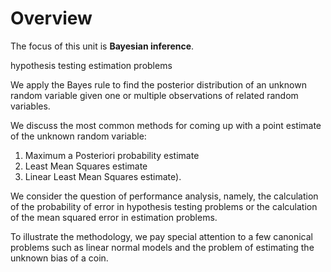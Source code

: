 # Overview

The focus of this unit is **Bayesian inference**.

hypothesis testing
estimation problems

We apply the Bayes rule to find the posterior distribution of an unknown random variable given one or multiple observations of related random variables.

We discuss the most common methods for coming up with a point estimate of the unknown random variable:
1. Maximum a Posteriori probability estimate
2. Least Mean Squares estimate
3. Linear Least Mean Squares estimate).

We consider the question of performance analysis, namely, the calculation of the probability of error in hypothesis testing problems or the calculation of the mean squared error in estimation problems.

To illustrate the methodology, we pay special attention to a few canonical problems such as linear normal models and the problem of estimating the unknown bias of a coin.
